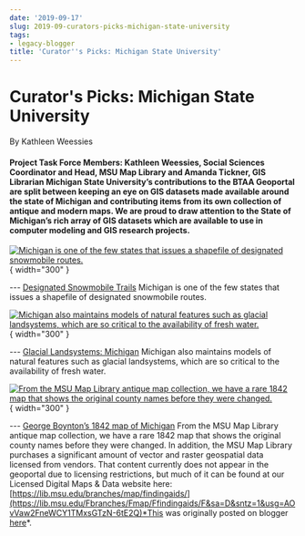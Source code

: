 ```yaml
---
date: '2019-09-17'
slug: 2019-09-curators-picks-michigan-state-university
tags:
- legacy-blogger
title: 'Curator''s Picks: Michigan State University'
---
```


# Curator's Picks: Michigan State University

By Kathleen Weessies

#### Project Task Force Members: Kathleen Weessies, Social Sciences Coordinator and Head, MSU Map Library and Amanda Tickner, GIS Librarian Michigan State University’s contributions to the BTAA Geoportal are split between keeping an eye on GIS datasets made available around the state of Michigan and contributing items from its own collection of antique and modern maps. We are proud to draw attention to the State of Michigan’s rich array of GIS datasets which are available to use in computer modeling and GIS research projects. 

[![Michigan is one of the few states that issues a shapefile of designated <!-- more --> snowmobile routes.](https://blogger.googleusercontent.com/img/a/AVvXsEj9fOt0soATgOmgd4_YrIp4RoP9zVBE1Cf7bXRUsaAq7X7TxyUMj_1QeKmTaWYNjV_POJ6Xg-TRk_1ov3_gqrm7o0otD5woK7qp3xAz5u4jJ_RT3kVI7_sovhFaf3-UT_oqWc4YqvDd1LWNACAbqvxeuHlimKGXHw6x81jd4GI3goNYgih5uoPrpDh-OA=w408-h347)](https://blogger.googleusercontent.com/img/a/AVvXsEj9fOt0soATgOmgd4_YrIp4RoP9zVBE1Cf7bXRUsaAq7X7TxyUMj_1QeKmTaWYNjV_POJ6Xg-TRk_1ov3_gqrm7o0otD5woK7qp3xAz5u4jJ_RT3kVI7_sovhFaf3-UT_oqWc4YqvDd1LWNACAbqvxeuHlimKGXHw6x81jd4GI3goNYgih5uoPrpDh-OA){ width="300" }

 --- [Designated Snowmobile Trails](https://geo.btaa.org/catalog/F199bafe52ba34455bcf3404d45228a6c_9&sa=D&sntz=1&usg=AOvVaw1EYUV0gmdxlKWWF2WMiFm6) Michigan is one of the few states that issues a shapefile of designated snowmobile routes. 

[![Michigan also maintains models of natural features such as glacial landsystems, which are so critical to the availability of fresh water.](https://blogger.googleusercontent.com/img/a/AVvXsEjqdShvO3V0YJWvFGlTzd80qxKuFbY0KFa9rGtrRbEWChBF2Zgl0Y5L8nfqLlnhiSND_blT_hmvxyJlulQeThutNNS7ZrgDIR5IF23Sn-xUsa_GZsu55Xgor8vSgllNo5OY2b2YIp0_F-GEcF8exuNq3LOlBs9Wj_leEJiw6Pvu46CXCnIlSa39g9H6Tw=w406-h348)](https://blogger.googleusercontent.com/img/a/AVvXsEjqdShvO3V0YJWvFGlTzd80qxKuFbY0KFa9rGtrRbEWChBF2Zgl0Y5L8nfqLlnhiSND_blT_hmvxyJlulQeThutNNS7ZrgDIR5IF23Sn-xUsa_GZsu55Xgor8vSgllNo5OY2b2YIp0_F-GEcF8exuNq3LOlBs9Wj_leEJiw6Pvu46CXCnIlSa39g9H6Tw){ width="300" }

 --- [Glacial Landsystems: Michigan](https://geo.btaa.org/catalog/Fac37ebcd6f4e41908536c896992cc59b_9&sa=D&sntz=1&usg=AOvVaw3Xe8I63LMiGhbdh_kTONkQ) Michigan also maintains models of natural features such as glacial landsystems, which are so critical to the availability of fresh water. 

[![From the MSU Map Library antique map collection, we have a rare 1842 map that shows the original county names before they were changed.](https://blogger.googleusercontent.com/img/a/AVvXsEjZuO8F3oFkRjIh5HLBCMl6HG_iTi_Vlgb1DS99NnCaYvKaS648pWaAKND1BQtMho1qK_mUGw2aie7p7H9r-KAxXcWJqtgWK9zUID3NG1ufjYCO1y-ktfZ5--5Jz3ACJE6BX__DsLAPhoF9eB6_L7Crt7hTTNTyKd2J5xVltiFIUeKufilCPld90sxrzA=w470-h587)](https://blogger.googleusercontent.com/img/a/AVvXsEjZuO8F3oFkRjIh5HLBCMl6HG_iTi_Vlgb1DS99NnCaYvKaS648pWaAKND1BQtMho1qK_mUGw2aie7p7H9r-KAxXcWJqtgWK9zUID3NG1ufjYCO1y-ktfZ5--5Jz3ACJE6BX__DsLAPhoF9eB6_L7Crt7hTTNTyKd2J5xVltiFIUeKufilCPld90sxrzA){ width="300" }

 --- [George Boynton’s 1842 map of Michigan](https://geo.btaa.org/catalog/Fc3b5edad-b329-426e-88ed-b48c916898e9&sa=D&sntz=1&usg=AOvVaw2XmjUonYk6yG7j1tJtNHyE) From the MSU Map Library antique map collection, we have a rare 1842 map that shows the original county names before they were changed. In addition, the MSU Map Library purchases a significant amount of vector and raster geospatial data licensed from vendors. That content currently does not appear in the geoportal due to licensing restrictions, but much of it can be found at our Licensed Digital Maps & Data website here: [https://lib.msu.edu/branches/map/findingaids/](https://lib.msu.edu/Fbranches/Fmap/Ffindingaids/F&sa=D&sntz=1&usg=AOvVaw2FneWCY1TMxsGTzN-6tE2Q)*This was originally posted on blogger [here](https://geobtaa.blogspot.com/2019/09/curators-picks-michigan-state-university.html)*.

